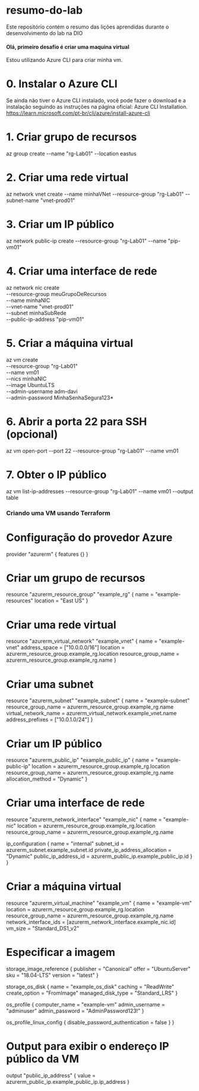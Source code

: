 # resumo-do-lab
Este repositório contém o resumo das lições aprendidas durante o desenvolvimento do lab na DIO
#### Olá, primeiro desafio é criar uma maquina virtual ####
Estou utilizando Azure CLI para criar minha vm.

# 0. Instalar o Azure CLI
Se ainda não tiver o Azure CLI instalado, você pode fazer o download e a instalação seguindo as instruções na página oficial: Azure CLI Installation. https://learn.microsoft.com/pt-br/cli/azure/install-azure-cli

# 1. Criar grupo de recursos
az group create --name "rg-Lab01" --location eastus

# 2. Criar uma rede virtual
az network vnet create --name minhaVNet --resource-group "rg-Lab01" --subnet-name "vnet-prod01"

# 3. Criar um IP público
az network public-ip create --resource-group "rg-Lab01" --name "pip-vm01"

# 4. Criar uma interface de rede
az network nic create \
  --resource-group meuGrupoDeRecursos \
  --name minhaNIC \
  --vnet-name "vnet-prod01" \
  --subnet minhaSubRede \
  --public-ip-address "pip-vm01"

# 5. Criar a máquina virtual
az vm create \
  --resource-group "rg-Lab01" \
  --name vm01 \
  --nics minhaNIC \
  --image UbuntuLTS \
  --admin-username adm-davi \
  --admin-password MinhaSenhaSegura123*

# 6. Abrir a porta 22 para SSH (opcional)
az vm open-port --port 22 --resource-group "rg-Lab01" --name vm01

# 7. Obter o IP público
az vm list-ip-addresses --resource-group "rg-Lab01" --name vm01 --output table

### Criando uma VM usando Terraform ###
# Configuração do provedor Azure
provider "azurerm" {
  features {}
}

# Criar um grupo de recursos
resource "azurerm_resource_group" "example_rg" {
  name     = "example-resources"
  location = "East US"
}

# Criar uma rede virtual
resource "azurerm_virtual_network" "example_vnet" {
  name                = "example-vnet"
  address_space       = ["10.0.0.0/16"]
  location            = azurerm_resource_group.example_rg.location
  resource_group_name = azurerm_resource_group.example_rg.name
}

# Criar uma subnet
resource "azurerm_subnet" "example_subnet" {
  name                 = "example-subnet"
  resource_group_name  = azurerm_resource_group.example_rg.name
  virtual_network_name = azurerm_virtual_network.example_vnet.name
  address_prefixes     = ["10.0.1.0/24"]
}

# Criar um IP público
resource "azurerm_public_ip" "example_public_ip" {
  name                = "example-public-ip"
  location            = azurerm_resource_group.example_rg.location
  resource_group_name = azurerm_resource_group.example_rg.name
  allocation_method   = "Dynamic"
}

# Criar uma interface de rede
resource "azurerm_network_interface" "example_nic" {
  name                = "example-nic"
  location            = azurerm_resource_group.example_rg.location
  resource_group_name = azurerm_resource_group.example_rg.name

  ip_configuration {
    name                          = "internal"
    subnet_id                     = azurerm_subnet.example_subnet.id
    private_ip_address_allocation = "Dynamic"
    public_ip_address_id          = azurerm_public_ip.example_public_ip.id
  }
}

# Criar a máquina virtual
resource "azurerm_virtual_machine" "example_vm" {
  name                  = "example-vm"
  location              = azurerm_resource_group.example_rg.location
  resource_group_name   = azurerm_resource_group.example_rg.name
  network_interface_ids = [azurerm_network_interface.example_nic.id]
  vm_size               = "Standard_DS1_v2"

  # Especificar a imagem
  storage_image_reference {
    publisher = "Canonical"
    offer     = "UbuntuServer"
    sku       = "18.04-LTS"
    version   = "latest"
  }

  storage_os_disk {
    name              = "example_os_disk"
    caching           = "ReadWrite"
    create_option     = "FromImage"
    managed_disk_type = "Standard_LRS"
  }

  os_profile {
    computer_name  = "example-vm"
    admin_username = "adminuser"
    admin_password = "AdminPassword123!"
  }

  os_profile_linux_config {
    disable_password_authentication = false
  }
}

# Output para exibir o endereço IP público da VM
output "public_ip_address" {
  value = azurerm_public_ip.example_public_ip.ip_address
}


